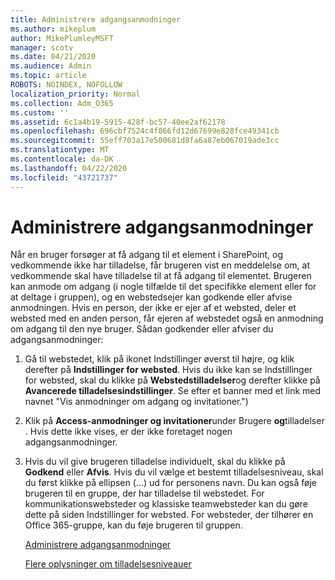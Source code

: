 ```yaml
---
title: Administrere adgangsanmodninger
ms.author: mikeplum
author: MikePlumleyMSFT
manager: scotv
ms.date: 04/21/2020
ms.audience: Admin
ms.topic: article
ROBOTS: NOINDEX, NOFOLLOW
localization_priority: Normal
ms.collection: Adm_O365
ms.custom: ''
ms.assetid: 6c1a4b19-5915-428f-bc57-40ee2af62178
ms.openlocfilehash: 696cbf7524c4f866fd12d67699e828fce49341cb
ms.sourcegitcommit: 55eff703a17e500681d8fa6a87eb067019ade3cc
ms.translationtype: MT
ms.contentlocale: da-DK
ms.lasthandoff: 04/22/2020
ms.locfileid: "43721737"
---
```

# <a name="manage-access-requests"></a>Administrere adgangsanmodninger

Når en bruger forsøger at få adgang til et element i SharePoint, og vedkommende ikke har tilladelse, får brugeren vist en meddelelse om, at vedkommende skal have tilladelse til at få adgang til elementet. Brugeren kan anmode om adgang (i nogle tilfælde til det specifikke element eller for at deltage i gruppen), og en webstedsejer kan godkende eller afvise anmodningen. Hvis en person, der ikke er ejer af et websted, deler et websted med en anden person, får ejeren af webstedet også en anmodning om adgang til den nye bruger. Sådan godkender eller afviser du adgangsanmodninger:
  
1. Gå til webstedet, klik på ikonet Indstillinger øverst til højre, og klik derefter på **Indstillinger for websted**. Hvis du ikke kan se Indstillinger for websted, skal du klikke på **Webstedstilladelser**og derefter klikke på **Avancerede tilladelsesindstillinger**. Se efter et banner med et link med navnet "Vis anmodninger om adgang og invitationer.")
    
2. Klik på **Access-anmodninger og invitationer**under Brugere **og**tilladelser . Hvis dette ikke vises, er der ikke foretaget nogen adgangsanmodninger.
    
3. Hvis du vil give brugeren tilladelse individuelt, skal du klikke på **Godkend** eller **Afvis**. Hvis du vil vælge et bestemt tilladelsesniveau, skal du først klikke på ellipsen (...) ud for personens navn. Du kan også føje brugeren til en gruppe, der har tilladelse til webstedet. For kommunikationswebsteder og klassiske teamwebsteder kan du gøre dette på siden Indstillinger for websted. For websteder, der tilhører en Office 365-gruppe, kan du føje brugeren til gruppen.
    
    [Administrere adgangsanmodninger](https://go.microsoft.com/fwlink/?linkid=2008747)
    
    [Flere oplysninger om tilladelsesniveauer](https://go.microsoft.com/fwlink/?linkid=867071)
    

